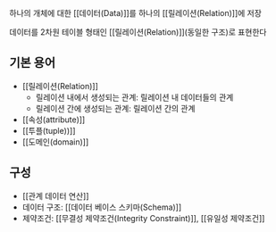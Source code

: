 
하나의 개체에 대한 [[데이터(Data)]]를 하나의 [[릴레이션(Relation)]]에 저장

데이터를 2차원 테이블 형태인 [[릴레이션(Relation)]](동일한 구조)로 표현한다 

## **기본 용어**

+ [[릴레이션(Relation)]]
	+ 릴레이션 내에서 생성되는 관계: 릴레이션 내 데이터들의 관계
	+ 릴레이션 간에 생성되는 관계: 릴레이션 간의 관계
+ [[속성(attribute)]]
+ [[투플(tuple))]]
+ [[도메인(domain)]]

## **구성**

+ [[관계 데이터 연산]]
+ 데이터 구조: [[데이터 베이스 스키마(Schema)]] 
+ 제약조건: [[무결성 제약조건(Integrity Constraint)]], [[유일성 제약조건]]